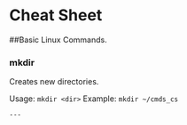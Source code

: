 # Cheat Sheet

##Basic Linux Commands.

### mkdir

Creates new directories.

Usage:   `mkdir <dir>`
Example: `mkdir ~/cmds_cs`
```
---
